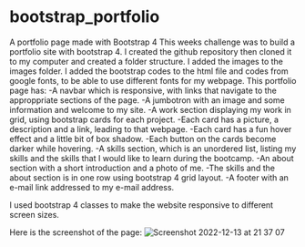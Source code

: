 # bootstrap_portfolio
A portfolio page made with Bootstrap 4
This weeks challenge was to build a portfolio site with bootstrap 4. 
I created the github repository then cloned it to my computer and created a folder structure. I added the images to the images folder. I added the bootstrap codes to the html file and codes from google fonts, to be able to use different fonts for my webpage.
This portfolio page has:
-A navbar which is responsive, with links that navigate to the approppriate sections of the page.
-A jumbotron with an image and some information and welcome to my site.
-A work section displaying my work in grid, using bootstrap cards for each project.
-Each card has a picture, a description and a link, leading to that webpage.
-Each card has a fun hover effect and a little bit of box shadow.
-Each button on the cards become darker while hovering.
-A skills section, which is an unordered list, listing my skills and the skills that I would like to learn during the bootcamp.
-An about section with a short introduction and a photo of me.
-The skills and the about section is in one row using bootstrap 4 grid layout.
-A footer with an e-mail link addressed to my e-mail address.

I used bootstrap 4 classes to make the website responsive to different screen sizes.

Here is the screenshot of the page:
![Screenshot 2022-12-13 at 21 37 07](https://user-images.githubusercontent.com/118014637/207449758-2cff19d1-4a95-487c-bd80-abc3f9685b51.jpg)
